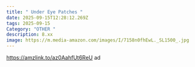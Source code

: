 ```yaml
---
title: " Under Eye Patches "
date: 2025-09-15T12:28:12.269Z
tags: 2025-09-15
Category: "OTHER "
description: 8.xx
image: https://m.media-amazon.com/images/I/7158n0fhEwL._SL1500_.jpg
---
```

https://amzlink.to/az0AahfUt6ReU  ad